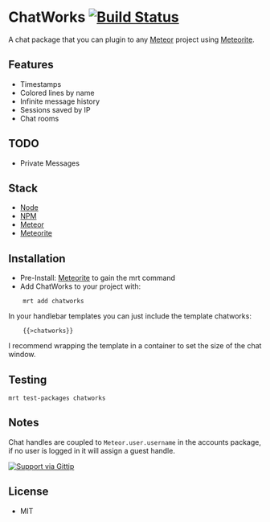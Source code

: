 # ChatWorks [![Build Status](https://secure.travis-ci.org/Pent/chatworks.png?branch=master)](https://travis-ci.org/Pent/chatworks)

A chat package that you can plugin to any [Meteor](http://meteor.com) project using [Meteorite](https://github.com/oortcloud/meteorite).

## Features
* Timestamps
* Colored lines by name
* Infinite message history
* Sessions saved by IP
* Chat rooms

## TODO
* Private Messages

## Stack
* [Node](https://github.com/joyent/node)
* [NPM](https://github.com/isaacs/npm)
* [Meteor](https://github.com/meteor/meteor)
* [Meteorite](https://github.com/oortcloud/meteorite)

## Installation
* Pre-Install: [Meteorite](https://github.com/oortcloud/meteorite) to gain the mrt command
* Add ChatWorks to your project with:
```
    mrt add chatworks
```

In your handlebar templates you can just include the template chatworks:

```
    {{>chatworks}}
```

I recommend wrapping the template in a container to set the size of the chat window.

## Testing

```
mrt test-packages chatworks
```

## Notes

Chat handles are coupled to ```Meteor.user.username``` in the accounts package, if no user is logged in it will assign a guest handle.

[![Support via Gittip](https://rawgithub.com/twolfson/gittip-badge/0.1.0/dist/gittip.png)](https://www.gittip.com/JonathanPidgeon/)

## License
* MIT
